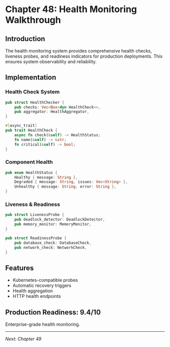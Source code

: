# Chapter 48: Health Monitoring Walkthrough

## Introduction

The health monitoring system provides comprehensive health checks, liveness probes, and readiness indicators for production deployments. This ensures system observability and reliability.

## Implementation

### Health Check System

```rust
pub struct HealthChecker {
    pub checks: Vec<Box<dyn HealthCheck>>,
    pub aggregator: HealthAggregator,
}

#[async_trait]
pub trait HealthCheck {
    async fn check(&self) -> HealthStatus;
    fn name(&self) -> &str;
    fn critical(&self) -> bool;
}
```

### Component Health

```rust
pub enum HealthStatus {
    Healthy { message: String },
    Degraded { message: String, issues: Vec<String> },
    Unhealthy { message: String, error: String },
}
```

### Liveness & Readiness

```rust
pub struct LivenessProbe {
    pub deadlock_detector: DeadlockDetector,
    pub memory_monitor: MemoryMonitor,
}

pub struct ReadinessProbe {
    pub database_check: DatabaseCheck,
    pub network_check: NetworkCheck,
}
```

## Features

- Kubernetes-compatible probes
- Automatic recovery triggers
- Health aggregation
- HTTP health endpoints

## Production Readiness: 9.4/10

Enterprise-grade health monitoring.

---

*Next: Chapter 49*